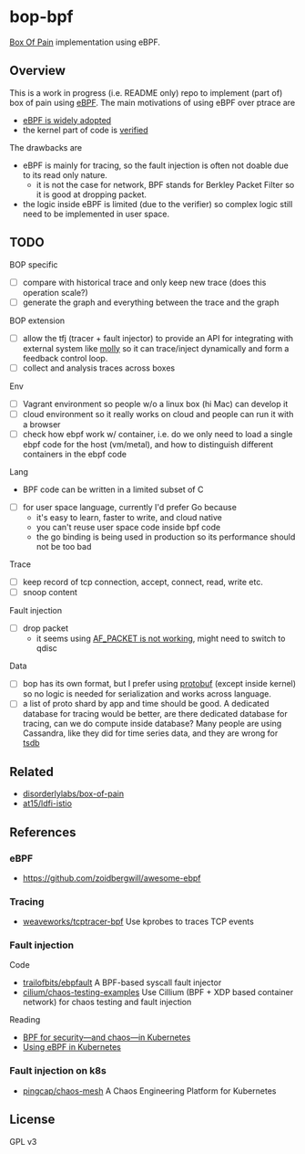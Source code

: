 # bop-bpf

[Box Of Pain](https://github.com/disorderlylabs/box-of-pain) implementation using eBPF.

## Overview

This is a work in progress (i.e. README only) repo to implement (part of) box of pain using [eBPF](https://www.iovisor.org/technology/ebpf).
The main motivations of using eBPF over ptrace are

- [eBPF is widely adopted](http://www.brendangregg.com/blog/2019-01-01/learn-ebpf-tracing.html)
- the kernel part of code is [verified](https://github.com/torvalds/linux/blob/master/kernel/bpf/verifier.c)

The drawbacks are

- eBPF is mainly for tracing, so the fault injection is often not doable due to its read only nature.
  - it is not the case for network, BPF stands for Berkley Packet Filter so it is good at dropping packet.
- the logic inside eBPF is limited (due to the verifier) so complex logic still need to be implemented in user space.

## TODO

BOP specific

- [ ] compare with historical trace and only keep new trace (does this operation scale?)
- [ ] generate the graph and everything between the trace and the graph

BOP extension

- [ ] allow the tfj (tracer + fault injector) to provide an API for integrating with external system like [molly](https://github.com/palvaro/molly) so it can trace/inject dynamically and form a feedback control loop.
- [ ] collect and analysis traces across boxes

Env

- [ ] Vagrant environment so people w/o a linux box (hi Mac) can develop it
- [ ] cloud environment so it really works on cloud and people can run it with a browser
- [ ] check how ebpf work w/ container, i.e. do we only need to load a single ebpf code for the host (vm/metal), and how to distinguish different containers in the ebpf code

Lang

- BPF code can be written in a limited subset of C
- [ ] for user space language, currently I'd prefer Go because
  - it's easy to learn, faster to write, and cloud native
  - you can't reuse user space code inside bpf code
  - the go binding is being used in production so its performance should not be too bad

Trace

- [ ] keep record of tcp connection, accept, connect, read, write etc.
- [ ] snoop content

Fault injection

- [ ] drop packet
  - it seems using [AF_PACKET is not working](https://github.com/bpftools/linux-observability-with-bpf/issues/23), might need to switch to qdisc

Data

- [ ] bop has its own format, but I prefer using [protobuf](https://developers.google.com/protocol-buffers) (except inside kernel) so no logic is needed for serialization and works across language.
- [ ] a list of proto shard by app and time should be good. A dedicated database for tracing would be better, are there dedicated database for tracing, can we do compute inside database? Many people are using Cassandra, like they did for time series data, and they are wrong for [tsdb](https://xephonhq.github.io/awesome-time-series-database/)

## Related

- [disorderlylabs/box-of-pain](https://github.com/disorderlylabs/box-of-pain)
- [at15/ldfi-istio](https://github.com/at15/ldfi-istio)

## References

### eBPF

- https://github.com/zoidbergwill/awesome-ebpf

### Tracing

- [weaveworks/tcptracer-bpf](https://github.com/weaveworks/tcptracer-bpf) Use kprobes to traces TCP events

### Fault injection 

Code

- [trailofbits/ebpfault](https://github.com/trailofbits/ebpfault) A BPF-based syscall fault injector
- [cilium/chaos-testing-examples](https://github.com/cilium/chaos-testing-examples) Use Cillium (BPF + XDP based container network) for chaos testing and fault injection

Reading

- [BPF for security—and chaos—in Kubernetes](https://lwn.net/Articles/790684/)
- [Using eBPF in Kubernetes](https://kubernetes.io/blog/2017/12/using-ebpf-in-kubernetes/)

### Fault injection on k8s

- [pingcap/chaos-mesh](https://github.com/pingcap/chaos-mesh) A Chaos Engineering Platform for Kubernetes

## License

GPL v3